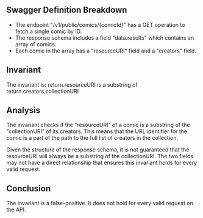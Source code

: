 ## Swagger Definition Breakdown
- The endpoint "/v1/public/comics/{comicId}" has a GET operation to fetch a single comic by ID.
- The response schema includes a field "data.results" which contains an array of comics.
- Each comic in the array has a "resourceURI" field and a "creators" field.

## Invariant
The invariant is: return.resourceURI is a substring of return.creators.collectionURI

## Analysis
The invariant checks if the "resourceURI" of a comic is a substring of the "collectionURI" of its creators. This means that the URL identifier for the comic is a part of the path to the full list of creators in the collection.

Given the structure of the response schema, it is not guaranteed that the resourceURI will always be a substring of the collectionURI. The two fields may not have a direct relationship that ensures this invariant holds for every valid request.

## Conclusion
The invariant is a false-positive. It does not hold for every valid request on the API.
